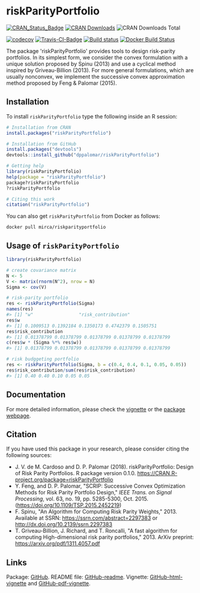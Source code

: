 <!-- README.md is generated from README.Rmd. Please edit that file -->
riskParityPortfolio
===================

[![CRAN\_Status\_Badge](http://www.r-pkg.org/badges/version/riskParityPotfolio)](http://cran.r-project.org/package=riskParityPortfolio) [![CRAN Downloads](http://cranlogs.r-pkg.org/badges/riskParityPortfolio)](http://cran.r-project.org/package=riskParityPortfolio) ![CRAN Downloads Total](http://cranlogs.r-pkg.org/badges/grand-total/riskParityPortfolio?color=brightgreen)

[![codecov](https://codecov.io/gh/mirca/riskParityPortfolio/branch/master/graph/badge.svg)](https://codecov.io/gh/mirca/riskParityPortfolio) [![Travis-CI-Badge](https://travis-ci.org/mirca/riskParityPortfolio.svg?branch=master)](https://travis-ci.org/mirca/riskParityPortfolio) [![Build status](https://ci.appveyor.com/api/projects/status/dqjti1y461u7sjn8/branch/master?svg=true)](https://ci.appveyor.com/project/mirca/riskparityportfolio/branch/master) [![Docker Build Status](https://img.shields.io/docker/build/mirca/riskparityportfolio.svg)](https://hub.docker.com/r/mirca/riskparityportfolio/)

The package 'riskParityPortfolio' provides tools to design risk-parity portfolios. In its simplest form, we consider the convex formulation with a unique solution proposed by Spinu (2013) and use a cyclical method inspired by Griveau-Billion (2013). For more general formulations, which are usually nonconvex, we implement the successive convex approximation method proposed by Feng & Palomar (2015).

Installation
------------

To install `riskParityPortfolio` type the following inside an R session:

``` r
# Installation from CRAN
install.packages("riskParityPortfolio")

# Installation from GitHub
install.packages("devtools")
devtools::install_github("dppalomar/riskParityPortfolio")

# Getting help
library(riskParityPortfolio)
help(package = "riskParityPortfolio")
package?riskParityPortfolio
?riskParityPortfolio

# Citing this work
citation("riskParityPortfolio")
```

You can also get `riskParityPortfolio` from Docker as follows:

    docker pull mirca/riskparityportfolio

Usage of `riskParityPortfolio`
------------------------------

``` r
library(riskParityPortfolio)

# create covariance matrix
N <- 5
V <- matrix(rnorm(N^2), nrow = N)
Sigma <- cov(V)

# risk-parity portfolio
res <- riskParityPortfolio(Sigma)
names(res)
#> [1] "w"                 "risk_contribution"
res$w
#> [1] 0.1009513 0.1392184 0.1350173 0.4742379 0.1505751
res$risk_contribution
#> [1] 0.01378799 0.01378799 0.01378799 0.01378799 0.01378799
c(res$w * (Sigma %*% res$w))
#> [1] 0.01378799 0.01378799 0.01378799 0.01378799 0.01378799

# risk budggeting portfolio
res <- riskParityPortfolio(Sigma, b = c(0.4, 0.4, 0.1, 0.05, 0.05))
res$risk_contribution/sum(res$risk_contribution)
#> [1] 0.40 0.40 0.10 0.05 0.05
```

Documentation
-------------

For more detailed information, please check the [vignette](https://htmlpreview.github.io/?https://github.com/dppalomar/riskParityPortfolio/blob/master/vignettes/RiskParityPortfolio-vignette.html) or the [package webpage](https://mirca.github.io/riskParityPortfolio).

Citation
--------

If you have used this package in your research, please consider citing the following sources:

-   J. V. de M. Cardoso and D. P. Palomar (2018). riskParityPortfolio: Design of Risk Parity Portfolios. R package version 0.1.0. <https://CRAN.R-project.org/package=riskParityPortfolio>
-   Y. Feng, and D. P. Palomar, "SCRIP: Successive Convex Optimization Methods for Risk Parity Portfolio Design," *IEEE Trans. on Signal Processing*, vol. 63, no. 19, pp. 5285-5300, Oct. 2015. (<https://doi.org/10.1109/TSP.2015.2452219>)
-   F. Spinu, "An Algorithm for Computing Risk Parity Weights," 2013. Available at SSRN: <https://ssrn.com/abstract=2297383> or <http://dx.doi.org/10.2139/ssrn.2297383>
-   T. Griveau-Billion, J. Richard, and T. Roncalli, "A fast algorithm for computing High-dimensional risk parity portfolios," 2013. ArXiv preprint: <https://arxiv.org/pdf/1311.4057.pdf>

Links
-----

Package: [GitHub](https://github.com/dppalomar/riskParityPortfolio). README file: [GitHub-readme](https://htmlpreview.github.io/?https://github.com/dppalomar/riskParityPortfolio/blob/master/README.html). Vignette: [GitHub-html-vignette](https://htmlpreview.github.io/?https://github.com/dppalomar/riskParityPortfolio/blob/master/vignettes/RiskParityPortfolio-vignette.html) and [GitHub-pdf-vignette](https://docs.google.com/viewer?url=https://github.com/dppalomar/riskParityPortfolio/raw/master/vignettes/RiskParityPortfolio-vignette.pdf).
